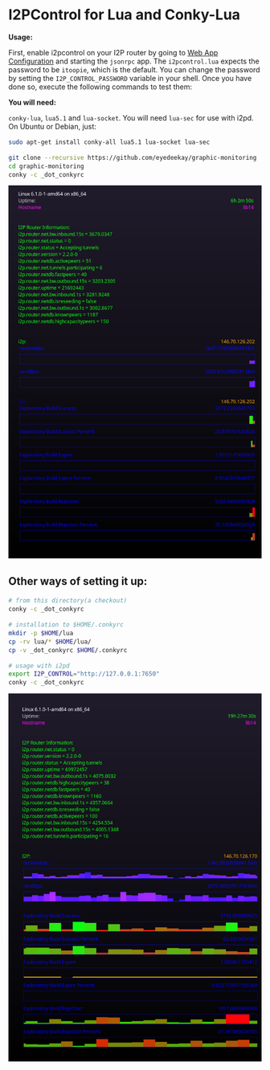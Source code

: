 I2PControl for Lua and Conky-Lua
================================

**Usage:**

First, enable i2pcontrol on your I2P router by going to [Web App Configuration](http://127.0.0.1:7657/configwebapps) and starting the `jsonrpc` app.
The `i2pcontrol.lua` expects the password to be `itoopie`, which is the default. You can change the password by setting the `I2P_CONTROL_PASSWORD` variable in your shell.
Once you have done so, execute the following commands to test them:

**You will need:**

`conky-lua`, `lua5.1` and `lua-socket`. You will need `lua-sec` for use with i2pd.
On Ubuntu or Debian, just:

```sh
sudo apt-get install conky-all lua5.1 lua-socket lua-sec
```

```sh
git clone --recursive https://github.com/eyedeekay/graphic-monitoring
cd graphic-monitoring
conky -c _dot_conkyrc
```

![screenshot.png](screenshot.png)

Other ways of setting it up:
----------------------------

```sh
# from this directory(a checkout)
conky -c _dot_conkyrc
```

```sh
# installation to $HOME/.conkyrc
mkdir -p $HOME/lua
cp -rv lua/* $HOME/lua/
cp -v _dot_conkyrc $HOME/.conkyrc
```

```sh
# usage with i2pd
export I2P_CONTROL="http://127.0.0.1:7650"
conky -c _dot_conkyrc
```

![screenshot-2.png](screenshot-2.png)